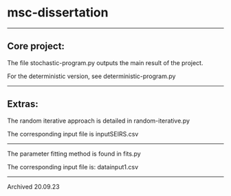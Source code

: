 # msc-dissertation
--------------------------------
Core project:
-

The file stochastic-program.py outputs the main result of the project.


For the deterministic version, see deterministic-program.py


-------------
Extras:
-

The random iterative approach is detailed in random-iterative.py

The corresponding input file is inputSEIRS.csv

-------------------
The parameter fitting method is found in fits.py

The corresponding input file is: datainput1.csv

------------------------------
Archived 20.09.23


